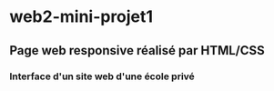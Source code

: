 # web2-mini-projet1
## Page web responsive réalisé par HTML/CSS
### Interface d'un site web d'une école privé

